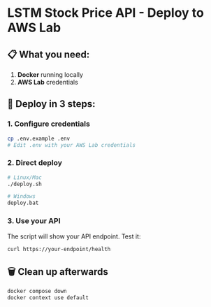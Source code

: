 # LSTM Stock Price API - Deploy to AWS Lab

## 📋 What you need:
1. **Docker** running locally
2. **AWS Lab** credentials

## 🚀 Deploy in 3 steps:

### 1. Configure credentials
```bash
cp .env.example .env
# Edit .env with your AWS Lab credentials
```

### 2. Direct deploy
```bash
# Linux/Mac
./deploy.sh

# Windows
deploy.bat
```

### 3. Use your API
The script will show your API endpoint. Test it:
```bash
curl https://your-endpoint/health
```

## 🗑️ Clean up afterwards
```bash
docker compose down
docker context use default
```
